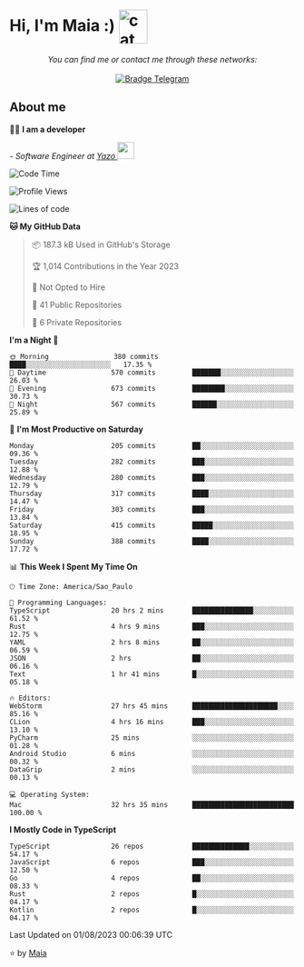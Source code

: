 <h1 align="left">Hi, I'm Maia :) 
<img src="https://emojis.slackmojis.com/emojis/images/1643509834/36299/black-cat.gif?1643509834" width="50" height="60" align="center"  alt="cat"/>
</h1>

<p align="center">
    <i>You can find me or contact me through these networks:</i>
    <br/><br/>
    <a href="https://t.me/mrootx" target="_blank">
        <img src="https://img.shields.io/badge/-Telegram-2CA5E0?logo=telegram&style=flat&logoColor=white" alt="Bradge Telegram" />
    </a>
</p>

## About me

:technologist: <strong>I am a developer</strong> <br>

<p><em> - Software Engineer at <a href="[https://pdasolucoes.com.br](https://yazo.com.br/)">Yazo
</a><img src="https://media.giphy.com/media/WUlplcMpOCEmTGBtBW/giphy.gif" width="30"> 
</em></p>

<!--START_SECTION:waka-->
![Code Time](http://img.shields.io/badge/Code%20Time-2%2C982%20hrs%2045%20mins-blue)

![Profile Views](http://img.shields.io/badge/Profile%20Views-8-blue)

![Lines of code](https://img.shields.io/badge/From%20Hello%20World%20I%27ve%20Written-593.9%20thousand%20lines%20of%20code-blue)

**🐱 My GitHub Data** 

> 📦 187.3 kB Used in GitHub's Storage 
 > 
> 🏆 1,014 Contributions in the Year 2023
 > 
> 🚫 Not Opted to Hire
 > 
> 📜 41 Public Repositories 
 > 
> 🔑 6 Private Repositories 
 > 
**I'm a Night 🦉** 

```text
🌞 Morning                380 commits         ████░░░░░░░░░░░░░░░░░░░░░   17.35 % 
🌆 Daytime                570 commits         ███████░░░░░░░░░░░░░░░░░░   26.03 % 
🌃 Evening                673 commits         ████████░░░░░░░░░░░░░░░░░   30.73 % 
🌙 Night                  567 commits         ██████░░░░░░░░░░░░░░░░░░░   25.89 % 
```
📅 **I'm Most Productive on Saturday** 

```text
Monday                   205 commits         ██░░░░░░░░░░░░░░░░░░░░░░░   09.36 % 
Tuesday                  282 commits         ███░░░░░░░░░░░░░░░░░░░░░░   12.88 % 
Wednesday                280 commits         ███░░░░░░░░░░░░░░░░░░░░░░   12.79 % 
Thursday                 317 commits         ████░░░░░░░░░░░░░░░░░░░░░   14.47 % 
Friday                   303 commits         ███░░░░░░░░░░░░░░░░░░░░░░   13.84 % 
Saturday                 415 commits         █████░░░░░░░░░░░░░░░░░░░░   18.95 % 
Sunday                   388 commits         ████░░░░░░░░░░░░░░░░░░░░░   17.72 % 
```


📊 **This Week I Spent My Time On** 

```text
🕑︎ Time Zone: America/Sao_Paulo

💬 Programming Languages: 
TypeScript               20 hrs 2 mins       ███████████████░░░░░░░░░░   61.52 % 
Rust                     4 hrs 9 mins        ███░░░░░░░░░░░░░░░░░░░░░░   12.75 % 
YAML                     2 hrs 8 mins        ██░░░░░░░░░░░░░░░░░░░░░░░   06.59 % 
JSON                     2 hrs               ██░░░░░░░░░░░░░░░░░░░░░░░   06.16 % 
Text                     1 hr 41 mins        █░░░░░░░░░░░░░░░░░░░░░░░░   05.18 % 

🔥 Editors: 
WebStorm                 27 hrs 45 mins      █████████████████████░░░░   85.16 % 
CLion                    4 hrs 16 mins       ███░░░░░░░░░░░░░░░░░░░░░░   13.10 % 
PyCharm                  25 mins             ░░░░░░░░░░░░░░░░░░░░░░░░░   01.28 % 
Android Studio           6 mins              ░░░░░░░░░░░░░░░░░░░░░░░░░   00.32 % 
DataGrip                 2 mins              ░░░░░░░░░░░░░░░░░░░░░░░░░   00.13 % 

💻 Operating System: 
Mac                      32 hrs 35 mins      █████████████████████████   100.00 % 
```

**I Mostly Code in TypeScript** 

```text
TypeScript               26 repos            ██████████████░░░░░░░░░░░   54.17 % 
JavaScript               6 repos             ███░░░░░░░░░░░░░░░░░░░░░░   12.50 % 
Go                       4 repos             ██░░░░░░░░░░░░░░░░░░░░░░░   08.33 % 
Rust                     2 repos             █░░░░░░░░░░░░░░░░░░░░░░░░   04.17 % 
Kotlin                   2 repos             █░░░░░░░░░░░░░░░░░░░░░░░░   04.17 % 
```




 Last Updated on 01/08/2023 00:06:39 UTC
<!--END_SECTION:waka-->

⭐️ by [Maia](https://github.com/gabrielmaialva33/)


